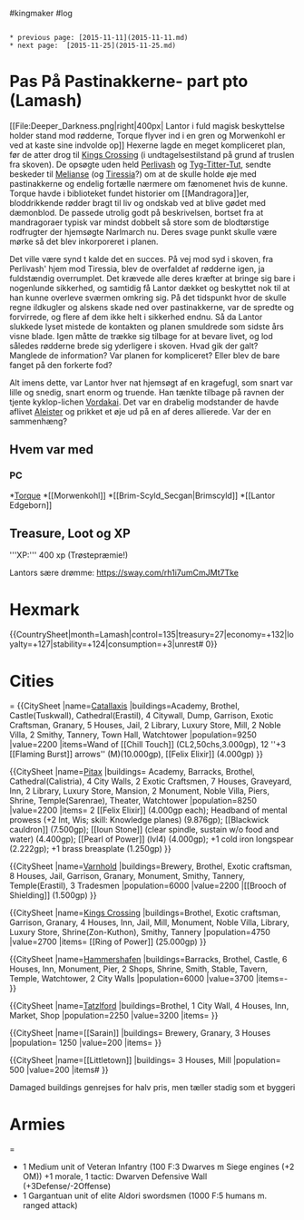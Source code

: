 #kingmaker #log

```ad-info

* previous page: [2015-11-11](2015-11-11.md)
* next page:  [2015-11-25](2015-11-25.md) 
```

# Pas På Pastinakkerne- part pto (Lamash)  
[[File:Deeper_Darkness.png|right|400px| Lantor i fuld magisk beskyttelse holder stand mod rødderne, Torque flyver ind i en gren og Morwenkohl er ved at kaste sine indvolde op]]
Hexerne lagde en meget kompliceret plan, før de atter drog til [Kings Crossing](Kings%20Crossing.md) (i undtagelsestilstand på grund af truslen fra skoven). De opsøgte uden held [Perlivash](Perlivash.md) og [Tyg-Titter-Tut](Tyg-Titter-Tut.md), sendte beskeder til [Melianse](Melianse.md) (og [Tiressia](Tiressia.md)?) om at de skulle holde øje med pastinakkerne og endelig fortælle nærmere om fænomenet hvis de kunne. Torque havde i biblioteket fundet historier om [[Mandragora]]er, bloddrikkende rødder bragt til liv og ondskab ved at blive gødet med dæmonblod. De passede utrolig godt på beskrivelsen, bortset fra at mandragoraer typisk var mindst dobbelt så store som de blodtørstige rodfrugter der hjemsøgte Narlmarch nu. Deres svage punkt skulle være mørke så det blev inkorporeret i planen.
Det ville være synd t kalde det en succes. På vej mod syd i skoven, fra Perlivash' hjem mod Tiressia, blev de overfaldet af rødderne igen, ja fuldstændig overrumplet. Det krævede alle deres kræfter at bringe sig bare i nogenlunde sikkerhed, og samtidig få Lantor dækket og beskyttet nok til at han kunne overleve sværmen omkring sig. På det tidspunkt hvor de skulle regne ildkugler og alskens skade ned over pastinakkerne, var de spredte og forvirrede, og flere af dem ikke helt i sikkerhed endnu. Så da Lantor slukkede lyset mistede de kontakten og planen smuldrede som sidste års visne blade. Igen måtte de trække sig tilbage for at bevare livet, og lod således rødderne brede sig yderligere i skoven. Hvad gik der galt? Manglede de information? Var planen for kompliceret? Eller blev de bare fanget på den forkerte fod? 
Alt imens dette, var Lantor hver nat hjemsøgt af en kragefugl, som snart var lille og snedig, snart enorm og truende. Han tænkte tilbage på ravnen der tjente kyklop-lichen [Vordakai](Vordakai.md). Det var en drabelig modstander de havde aflivet [Aleister](Aleister.md) og prikket et øje ud på en af deres allierede. Var der en sammenhæng?
## Hvem var med 
### PC 
 
*[Torque](Torque%20Firebrand.md)
*[[Morwenkohl]]
*[[Brim-Scyld_Secgan|Brimscyld]]
*[[Lantor Edgeborn]]
## Treasure, Loot og XP 
'''XP:''' 400 xp (Trøstepræmie!)
Lantors sære drømme: https://sway.com/rh1i7umCmJMt7Tke
# Hexmark  
{{CountrySheet|month=Lamash|control=135|treasury=27|economy=+132|loyalty=+127|stability=+124|consumption=+3|unrest# 0}} 
            
 
# Cities  
=
{{CitySheet
|name=[Catallaxis](Catallaxis.md)
|buildings=Academy, Brothel, Castle(Tuskwall), Cathedral(Erastil), 4 Citywall, Dump, Garrison, Exotic Craftsman, Granary, 5 Houses, Jail, 2 Library, Luxury Store, Mill, 2 Noble Villa, 2 Smithy, Tannery, Town Hall, Watchtower
|population=9250
|value=2200
|items=Wand of [[Chill Touch]] (CL2,50chs,3.000gp), 12 ''+3 [[Flaming Burst]] arrows'' (M)(10.000gp), [[Felix Elixir]] (4.000gp)
}}
{{CitySheet
|name=[Pitax](Pitax.md)
|buildings= Academy, Barracks, Brothel, Cathedral(Calistria), 4 City Walls, 2 Exotic Craftsmen, 7 Houses, Graveyard, Inn, 2 Library, Luxury Store, Mansion, 2 Monument, Noble Villa, Piers, Shrine, Temple(Sarenrae), Theater, Watchtower
|population=8250
|value=2200
|items= 2 [[Felix Elixir]] (4.000gp each); Headband of mental prowess (+2 Int, Wis; skill: Knowledge planes) (9.876gp); [[Blackwick cauldron]] (7.500gp); [[Ioun Stone]] (clear spindle, sustain w/o food and water) (4.400gp); [[Pearl of Power]] (lvl4) (4.000gp); +1 cold iron longspear (2.222gp); +1 brass breasplate (1.250gp)
}}
{{CitySheet
|name=[Varnhold](Varnhold.md)
|buildings=Brewery, Brothel, Exotic craftsman, 8 Houses, Jail, Garrison, Granary, Monument, Smithy, Tannery, Temple(Erastil), 3 Tradesmen
|population=6000
|value=2200
|[[Brooch of Shielding]] (1.500gp)
}}
{{CitySheet
|name=[Kings Crossing](Kings%20Crossing.md)
|buildings=Brothel, Exotic craftsman, Garrison, Granary, 4 Houses, Inn, Jail, Mill, Monument, Noble Villa, Library, Luxury Store, Shrine(Zon-Kuthon), Smithy, Tannery 
|population=4750
|value=2700
|items= [[Ring of Power]] (25.000gp)
}}
{{CitySheet
|name=[Hammershafen](Hammershafen.md)
|buildings=Barracks, Brothel, Castle, 6 Houses, Inn, Monument, Pier, 2 Shops, Shrine, Smith, Stable, Tavern, Temple, Watchtower, 2 City Walls
|population=6000
|value=3700
|items=-
}}
{{CitySheet
|name=[Tatzlford](Tatzlford.md)
|buildings=Brothel, 1 City Wall, 4 Houses, Inn, Market, Shop
|population=2250
|value=3200
|items=
}}
{{CitySheet
|name=[[Sarain]]
|buildings= Brewery, Granary, 3 Houses
|population= 1250
|value=200
|items=
}}
{{CitySheet
|name=[[Littletown]]
|buildings= 3 Houses, Mill
|population= 500
|value=200
|items# }}
Damaged buildings genrejses for halv pris, men tæller stadig som et byggeri
 
# Armies 
=
* 1 Medium unit of Veteran Infantry (100 F:3 Dwarves m Siege engines (+2 OM)) +1 morale, 1 tactic: Dwarven Defensive Wall (+3Defense/-2Offense)
* 1 Gargantuan unit of elite Aldori swordsmen (1000 F:5 humans m. ranged attack)
